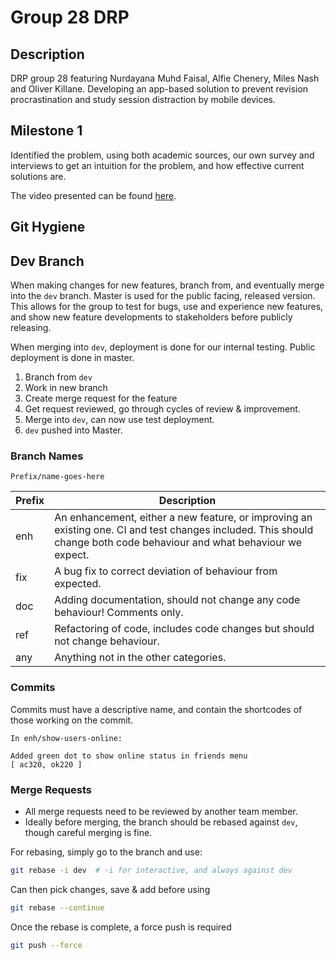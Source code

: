 # Group 28 DRP

## Description
DRP group 28 featuring Nurdayana Muhd Faisal, Alfie Chenery, Miles Nash and Oliver Killane. Developing an app-based solution to prevent revision procrastination and study session distraction by mobile devices.

## Milestone 1
Identified the problem, using both academic sources, our own survey and interviews to get an intuition for the problem, and how effective current solutions are.

The video presented can be found [here](https://drive.google.com/file/d/1YDk0OAX-id19LFdZmLnov0wUPu3iIrON/view).

## Git Hygiene

## Dev Branch
When making changes for new features, branch from, and eventually merge into the `dev` branch. Master is used for the public facing, released version. This allows for the group to test for bugs, use and experience new features, and show new feature developments to stakeholders before publicly releasing. 

When merging into `dev`, deployment is done for our internal testing. Public deployment is done in master.

1. Branch from `dev`
2. Work in new branch
3. Create merge request for the feature
4. Get request reviewed, go through cycles of review & improvement.
5. Merge into `dev`, can now use test deployment.
6. `dev` pushed into Master.

### Branch Names

```
Prefix/name-goes-here
```

| Prefix | Description                                                                                                                                                            |
|--------|------------------------------------------------------------------------------------------------------------------------------------------------------------------------|
| enh    | An enhancement, either a new feature, or improving an existing one. CI and test changes included. This should change both code behaviour and what behaviour we expect. |
| fix    | A bug fix to correct deviation of behaviour from expected.                                                                                                             |
| doc    | Adding documentation, should not change any code behaviour! Comments only.                                                                                             |
| ref    | Refactoring of code, includes code changes but should not change behaviour.                                                                                            |
| any    | Anything not in the other categories.                                                                                                                                  |
### Commits
Commits must have a descriptive name, and contain the shortcodes of those working on the commit.
```
In enh/show-users-online:

Added green dot to show online status in friends menu
[ ac320, ok220 ]
```

### Merge Requests
- All merge requests need to be reviewed by another team member.
- Ideally before merging, the branch should be rebased against `dev`, though careful merging is fine.

For rebasing, simply go to the branch and use:
```bash
git rebase -i dev  # -i for interactive, and always against dev
```
Can then pick changes, save & add before using
```bash
git rebase --continue
```
Once the rebase is complete, a force push is required
```bash
git push --force
```

